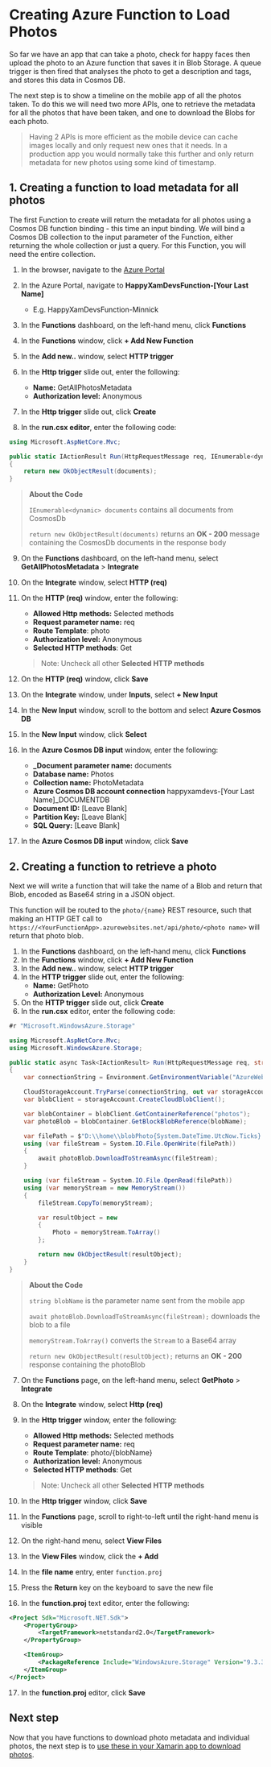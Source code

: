 # Creating Azure Function to Load Photos

So far we have an app that can take a photo, check for happy faces then upload the photo to an Azure function that saves it in Blob Storage. A queue trigger is then fired that analyses the photo to get a description and tags, and stores this data in Cosmos DB.

The next step is to show a timeline on the mobile app of all the photos taken. To do this we will need two more APIs, one to retrieve the metadata for all the photos that have been taken, and one to download the Blobs for each photo.

> Having 2 APIs is more efficient as the mobile device can cache images locally and only request new ones that it needs. In a production app you would normally take this further and only return metadata for new photos using some kind of timestamp.

## 1. Creating a function to load metadata for all photos

The first Function to create will return the metadata for all photos using a Cosmos DB function binding - this time an input binding. We will bind a Cosmos DB collection to the input parameter of the Function, either returning the whole collection or just a query. For this Function, you will need the entire collection.

1. In the browser, navigate to the [Azure Portal](https://portal.azure.com/?WT.mc_id=mobileappsoftomorrow-workshop-jabenn)
2. In the Azure Portal, navigate to **HappyXamDevsFunction-[Your Last Name]**
    - E.g. HappyXamDevsFunction-Minnick

3. In the **Functions** dashboard, on the left-hand menu, click **Functions**
4. In the **Functions** window, click **+ Add New Function**
5. In the **Add new..** window, select **HTTP trigger**
6. In the **Http trigger** slide out, enter the following:
    - **Name:** GetAllPhotosMetadata
    - **Authorization level:** Anonymous
7. In the **Http trigger** slide out, click **Create**
8. In the **run.csx editor**, enter the following code:

```csharp
using Microsoft.AspNetCore.Mvc;

public static IActionResult Run(HttpRequestMessage req, IEnumerable<dynamic> documents, ILogger log)
{
    return new OkObjectResult(documents);
}

```
> **About the Code**
>
> `IEnumerable<dynamic> documents` contains all documents from CosmosDb
>
> `return new OkObjectResult(documents)` returns an **OK - 200** message containing the CosmosDb documents in the response body

9. On the **Functions** dashboard, on the left-hand menu, select **GetAllPhotosMetadata** > **Integrate**
10. On the **Integrate** window, select **HTTP (req)**
11. On the **HTTP (req)** window, enter the following:
    - **Allowed Http methods:** Selected methods
    - **Request parameter name:** req
    - **Route Template**: photo
    - **Authorization level:** Anonymous
    - **Selected HTTP methods**: Get

    > Note: Uncheck all other **Selected HTTP methods**

12. On the **HTTP (req)** window, click **Save**
13. On the **Integrate** window, under **Inputs**, select **+ New Input**
14. In the **New Input** window, scroll to the bottom and select **Azure Cosmos DB**
15. In the **New Input** window, click **Select**
16. In the **Azure Cosmos DB input** window, enter the following:
    - **_Document parameter name:** documents
    - **Database name:** Photos
    - **Collection name:** PhotoMetadata
    - **Azure Cosmos DB account connection** happyxamdevs-[Your Last Name]_DOCUMENTDB
    - **Document ID:** [Leave Blank]
    - **Partition Key:** [Leave Blank]
    - **SQL Query:** [Leave Blank]
17. In the **Azure Cosmos DB input** window, click **Save**

## 2. Creating a function to retrieve a photo

Next we will write a function that will take the name of a Blob and return that Blob, encoded as Base64 string in a JSON object.

This function will be routed to the `photo/{name}` REST resource, such that making an HTTP GET call to `https://<YourFunctionApp>.azurewebsites.net/api/photo/<photo name>`  will return that photo blob.

1. In the **Functions** dashboard, on the left-hand menu, click **Functions**
2. In the **Functions** window, click **+ Add New Function**
3. In the **Add new..** window, select **HTTP trigger**
4. In the **HTTP trigger** slide out, enter the following:
    - **Name:** GetPhoto
    - **Authorization Level:** Anonymous
5. On the **HTTP trigger** slide out, click **Create**
6. In the **run.csx** editor, enter the following code:

```csharp
#r "Microsoft.WindowsAzure.Storage"

using Microsoft.AspNetCore.Mvc;
using Microsoft.WindowsAzure.Storage;

public static async Task<IActionResult> Run(HttpRequestMessage req, string blobName, ILogger log)
{
    var connectionString = Environment.GetEnvironmentVariable("AzureWebJobsStorage");

    CloudStorageAccount.TryParse(connectionString, out var storageAccount);
    var blobClient = storageAccount.CreateCloudBlobClient();

    var blobContainer = blobClient.GetContainerReference("photos");
    var photoBlob = blobContainer.GetBlockBlobReference(blobName);

    var filePath = $"D:\\home\\blobPhoto{System.DateTime.UtcNow.Ticks}.jpeg";
    using (var fileStream = System.IO.File.OpenWrite(filePath))
    {
        await photoBlob.DownloadToStreamAsync(fileStream);
    }

    using (var fileStream = System.IO.File.OpenRead(filePath))
    using (var memoryStream = new MemoryStream())
    {
        fileStream.CopyTo(memoryStream);

        var resultObject = new
        {
            Photo = memoryStream.ToArray()
        };

        return new OkObjectResult(resultObject);
    }
}
```

> **About the Code**
>
> `string blobName` is the parameter name sent from the mobile app
>
> `await photoBlob.DownloadToStreamAsync(fileStream);` downloads the blob to a file
>
> `memoryStream.ToArray()` converts the `Stream` to a Base64 array
>
> `return new OkObjectResult(resultObject);` returns an **OK - 200** response containing the photoBlob

7. On the **Functions** page, on the left-hand menu, select **GetPhoto** > **Integrate**
8. On the **Integrate** window, select **Http (req)**
9. In the **Http trigger** window, enter the following:
    - **Allowed Http methods:** Selected methods
    - **Request parameter name:** req
    - **Route Template**: photo/{blobName}
    - **Authorization level:** Anonymous
    - **Selected HTTP methods**: Get

    > Note: Uncheck all other **Selected HTTP methods**

10. In the **Http trigger** window, click **Save**
11. In the **Functions** page, scroll to right-to-left until the right-hand menu is visible
12. On the right-hand menu, select **View Files** 
13. In the **View Files** window, click the **+ Add**
14. In the **file name** entry, enter `function.proj`
15. Press the **Return** key on the keyboard to save the new file
16. In the **function.proj** text editor, enter the following:

```xml
<Project Sdk="Microsoft.NET.Sdk">
    <PropertyGroup>
        <TargetFramework>netstandard2.0</TargetFramework>
    </PropertyGroup>

    <ItemGroup>
        <PackageReference Include="WindowsAzure.Storage" Version="9.3.3" />
    </ItemGroup>
</Project>
```

17. In the **function.proj** editor, click **Save**


## Next step

Now that you have functions to download photo metadata and individual photos, the next step is to [use these in your Xamarin app to download photos](./11-DownloadPhotosToMobileApp.md).

